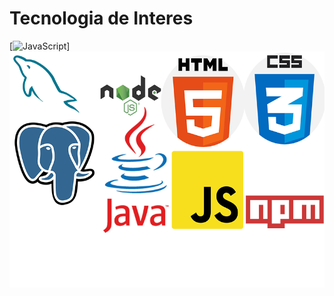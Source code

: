 # Tecnologia de Interes


[![JavaScript](https://img.shields.io/badge/logo-javascript-blue?logo=javascript)]
![](./Images/header.png)
